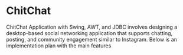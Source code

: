 # ChitChat
ChitChat Application with Swing, AWT, and JDBC involves designing a desktop-based social networking application that supports chatting, posting, and community engagement similar to Instagram. Below is an implementation plan with the main features

